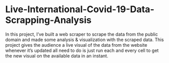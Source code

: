 # Live-International-Covid-19-Data-Scrapping-Analysis
In this project, I’ve built a web scraper to scrape the data from the public domain and made some analysis &amp; visualization with the scraped data.  This project gives the audience a live visual of the data from the website whenever it’s updated all need to do is just run each and every cell to get the new visual on the available data in an instant.
